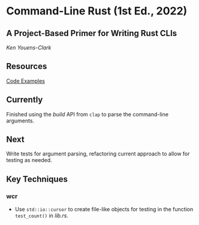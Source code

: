 
# Command-Line Rust (1st Ed., 2022)

## A Project-Based Primer for Writing Rust CLIs

*Ken Youens-Clark*


## Resources

[Code Examples](https://github.com/kyclark/command-line-rust)


## Currently

Finished using the *build* API from `clap` to parse the command-line arguments.


## Next

Write tests for argument parsing, refactoring current approach to allow for
testing as needed.


## Key Techniques

### wcr

  - Use `std::io::cursor` to create file-like objects for testing in the
    function `test_count()` in *lib.rs*.
